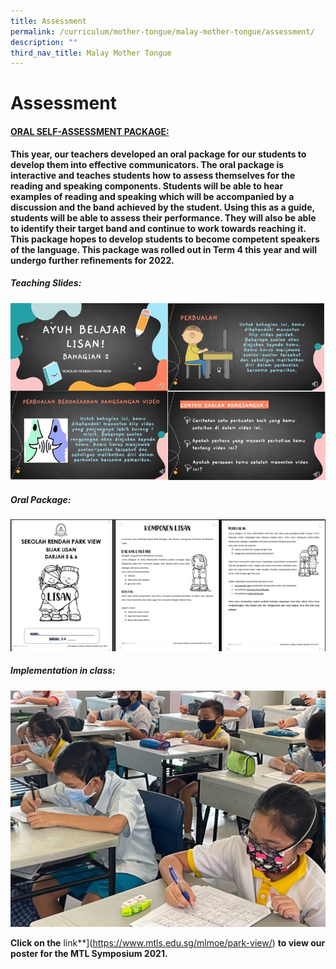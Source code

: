 ```yaml
---
title: Assessment
permalink: /curriculum/mother-tongue/malay-mother-tongue/assessment/
description: ""
third_nav_title: Malay Mother Tongue
---
```

# **Assessment**  

#### <u>ORAL SELF-ASSESSMENT PACKAGE:</u>

**This year, our teachers developed an oral package for our students to develop them into effective communicators. The oral package is interactive and teaches students how to assess themselves for the reading and speaking components. Students will be able to hear examples of reading and speaking which will be accompanied by a discussion and the band achieved by the student. Using this as a guide, students will be able to assess their performance. They will also be able to identify their target band and continue to work towards reaching it. This package hopes to develop students to become competent speakers of the language. This package was rolled out in Term 4 this year and will undergo further refinements for 2022.**

##### <i>Teaching Slides:</i>

![](/images/Malay%20MT%208.jpg)

##### <i>Oral Package:</I>

![](/images/Malay%20MT%209.jpg)

##### <i>Implementation in class:</i>

![](/images/Malay%20MT%206.jpg)

**Click on the** link**](https://www.mtls.edu.sg/mlmoe/park-view/) **to view our poster for the MTL Symposium 2021.**
